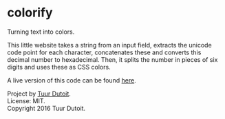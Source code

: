 colorify
========

Turning text into colors.

This little website takes a string from an input field, extracts the unicode code point for each character, concatenates these and converts this decimal number to hexadecimal. Then, it splits the number in pieces of six digits and uses these as CSS colors.

A live version of this code can be found [here](http://colorify.tuurdutoit.be).


Project by [Tuur Dutoit](http://tuurdutoit.be).  
License: MIT.  
Copyright 2016 Tuur Dutoit.
